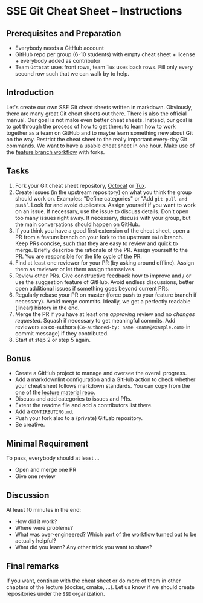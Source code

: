 # SSE Git Cheat Sheet – Instructions

## Prerequisites and Preparation

- Everybody needs a GitHub account
- GitHub repo per group (6-10 students) with empty cheat sheet + license + everybody added as contributor
- Team `Octocat` uses front rows, team `Tux` uses back rows. Fill only every second row such that we can walk by to help.

## Introduction

Let's create our own SSE Git cheat sheets written in markdown. Obviously, there are many great Git cheat sheets out there. There is also the official manual. Our goal is not make even better cheat sheets. Instead, our goal is to got through the process of how to get there: to learn how to work together as a team on GitHub and to maybe learn something new about Git on the way. Restrict the cheat sheet to the really important every-day Git commands. We want to have a usable cheat sheet in one hour. Make use of the [feature branch workflow](https://github.com/Simulation-Software-Engineering/Lecture-Material/blob/main/version-control/material/workflow_slides.md#Feature-Branch-Workflow) with forks.

## Tasks

1. Fork your Git cheat sheet repository, [Octocat](TODO) or [Tux](TODO).
2. Create issues (in the upstream repository) on what you think the group should work on. Examples: "Define categories" or "Add `git pull and push`". Look for and avoid duplicates. Assign yourself if you want to work on an issue. If necessary, use the issue to discuss details. Don't open too many issues right away. If necessary, discuss with your group, but the main conversations should happen on GitHub.
3. If you think you have a good first extension of the cheat sheet, open a PR from a feature branch on your fork to the upstream `main` branch. Keep PRs concise, such that they are easy to review and quick to merge. Briefly describe the rationale of the PR. Assign yourself to the PR. You are responsible for the life cycle of the PR.
4. Find at least one reviewer for your PR (by asking around offline). Assign them as reviewer or let them assign themselves.
5. Review other PRs. Give constructive feedback how to improve and / or use the suggestion feature of GitHub. Avoid endless discussions, better open additional issues if something goes beyond current PRs.
6. Regularly rebase your PR on master (force push to your feature branch if necessary). Avoid merge commits. Ideally, we get a perfectly readable (linear) history in the end.
7. Merge the PR if you have at least one *approving* review and no *changes requested*. Squash if necessary to get meaningful commits. Add reviewers as co-authors (`Co-authored-by: name <name@example.com>` in commit message) if they contributed.
8. Start at step 2 or step 5 again.

## Bonus

- Create a GitHub project to manage and oversee the overall progress.
- Add a markdownlint configuration and a GitHub action to check whether your cheat sheet follows markdown standards. You can copy from the one of the [lecture material repo](https://github.com/Simulation-Software-Engineering/Lecture-Material).
- Discuss and add categories to issues and PRs.
- Extent the readme file and add a contributors list there.
- Add a `CONTIRBUTING.md`.
- Push your fork also to a (private) GitLab repository.
- Be creative.

## Minimal Requirement

To pass, everybody should at least ...

- Open and merge one PR
- Give one review

## Discussion

At least 10 minutes in the end:

- How did it work?
- Where were problems?
- What was over-engineered? Which part of the workflow turned out to be actually helpful?
- What did you learn? Any other trick you want to share?

## Final remarks

If you want, continue with the cheat sheet or do more of them in other chapters of the lecture (docker, cmake, ...). Let us know if we should create repositories under the `SSE` organization.
